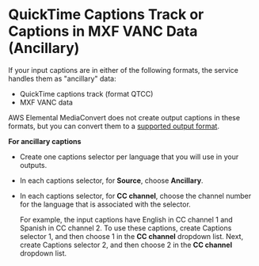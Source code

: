 # QuickTime Captions Track or Captions in MXF VANC Data \(Ancillary\)<a name="ancillary"></a>

If your input captions are in either of the following formats, the service handles them as "ancillary" data:
+ QuickTime captions track \(format QTCC\)
+ MXF VANC data

AWS Elemental MediaConvert does not create output captions in these formats, but you can convert them to a [ supported output format](captions-support-tables-by-container-type.md)\.

**For ancillary captions**
+ Create one captions selector per language that you will use in your outputs\.
+ In each captions selector, for **Source**, choose **Ancillary**\.
+ In each captions selector, for **CC channel**, choose the channel number for the language that is associated with the selector\.

  For example, the input captions have English in CC channel 1 and Spanish in CC channel 2\. To use these captions, create Captions selector 1, and then choose 1 in the **CC channel** dropdown list\. Next, create Captions selector 2, and then choose 2 in the **CC channel** dropdown list\.
